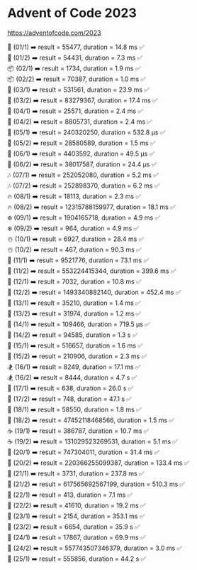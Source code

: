 # Advent of Code 2023

https://adventofcode.com/2023

🔔 (01/1) ➡️ result =           55477, duration =  14.8 ms ✅  
🔔 (01/2) ➡️ result =           54431, duration =   7.3 ms ✅  
📦 (02/1) ➡️ result =            1734, duration =   1.9 ms ✅  
📦 (02/2) ➡️ result =           70387, duration =   1.0 ms ✅  
👼 (03/1) ➡️ result =          531561, duration =  23.9 ms ✅  
👼 (03/2) ➡️ result =        83279367, duration =  17.4 ms ✅  
🌟 (04/1) ➡️ result =           25571, duration =   2.4 ms ✅  
🌟 (04/2) ➡️ result =         8805731, duration =   2.4 ms ✅  
🎄 (05/1) ➡️ result =       240320250, duration = 532.8 μs ✅  
🎄 (05/2) ➡️ result =        28580589, duration =   1.5 ms ✅  
🎤 (06/1) ➡️ result =         4403592, duration =  49.5 μs ✅  
🎤 (06/2) ➡️ result =        38017587, duration =  24.4 μs ✅  
🎶 (07/1) ➡️ result =       252052080, duration =   5.2 ms ✅  
🎶 (07/2) ➡️ result =       252898370, duration =   6.2 ms ✅  
🔥 (08/1) ➡️ result =           18113, duration =   2.3 ms ✅  
🔥 (08/2) ➡️ result =  12315788159977, duration =  18.1 ms ✅  
❄️ (09/1) ➡️ result =      1904165718, duration =   4.9 ms ✅  
❄️ (09/2) ➡️ result =             964, duration =   4.9 ms ✅  
☃️ (10/1) ➡️ result =            6927, duration =  28.4 ms ✅  
☃️ (10/2) ➡️ result =             467, duration =  90.3 ms ✅  
🍴 (11/1) ➡️ result =         9521776, duration =  73.1 ms ✅  
🍴 (11/2) ➡️ result =    553224415344, duration = 399.6 ms ✅  
🍷 (12/1) ➡️ result =            7032, duration =  10.8 ms ✅  
🍷 (12/2) ➡️ result =   1493340882140, duration = 452.4 ms ✅  
🍺 (13/1) ➡️ result =           35210, duration =   1.4 ms ✅  
🍺 (13/2) ➡️ result =           31974, duration =   1.2 ms ✅  
🦌 (14/1) ➡️ result =          109466, duration = 719.5 μs ✅  
🦌 (14/2) ➡️ result =           94585, duration =   1.3  s ✅  
🥕 (15/1) ➡️ result =          516657, duration =   1.6 ms ✅  
🥕 (15/2) ➡️ result =          210906, duration =   2.3 ms ✅  
🏂 (16/1) ➡️ result =            8249, duration =  17.1 ms ✅  
🏂 (16/2) ➡️ result =            8444, duration =   4.7  s ✅  
🧝 (17/1) ➡️ result =             638, duration =  26.0  s ✅  
🧝 (17/2) ➡️ result =             748, duration =  47.1  s ✅  
🧦 (18/1) ➡️ result =           58550, duration =   1.8 ms ✅  
🧦 (18/2) ➡️ result =  47452118468566, duration =   1.5 ms ✅  
☕ (19/1) ➡️ result =          386787, duration =  10.7 ms ✅  
☕ (19/2) ➡️ result = 131029523269531, duration =   5.1 ms ✅  
📝 (20/1) ➡️ result =       747304011, duration =  31.4 ms ✅  
📝 (20/2) ➡️ result = 220366255099387, duration = 133.4 ms ✅  
🎁 (21/1) ➡️ result =            3731, duration = 237.8 ms ✅  
🎁 (21/2) ➡️ result = 617565692567199, duration = 510.3 ms ✅  
🍪 (22/1) ➡️ result =             413, duration =   7.1 ms ✅  
🍪 (22/2) ➡️ result =           41610, duration =  19.2 ms ✅  
🥛 (23/1) ➡️ result =            2154, duration = 353.1 ms ✅  
🥛 (23/2) ➡️ result =            6654, duration =  35.9  s ✅  
🤶 (24/1) ➡️ result =           17867, duration =  69.9 ms ✅  
🤶 (24/2) ➡️ result = 557743507346379, duration =   3.0 ms ✅  
🎅 (25/1) ➡️ result =          555856, duration =  44.2  s ✅  
